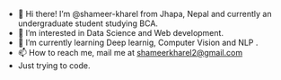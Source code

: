- 👋 Hi there! I’m @shameer-kharel from Jhapa, Nepal and currently an undergraduate student studying BCA.
- 👀 I’m interested in Data Science and Web development.
- 🌱 I’m currently learning Deep learnig, Computer Vision and NLP .
- 📫 How to reach me, mail me at shameerkharel2@gmail.com
- Just trying to code.

<!---
sameer-kharel/sameer-kharel is a ✨ special ✨ repository because its `README.md` (this file) appears on your GitHub profile.
You can click the Preview link to take a look at your changes.
--->
